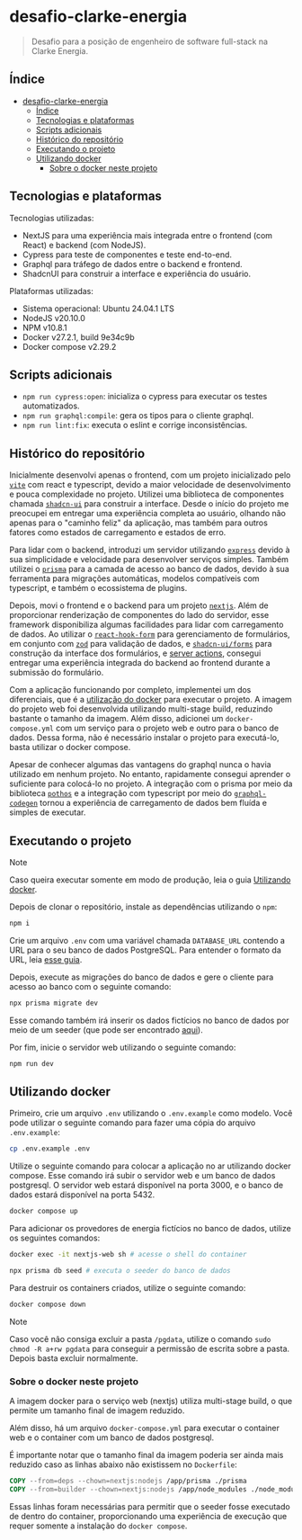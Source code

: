 # desafio-clarke-energia

> Desafio para a posição de engenheiro de software full-stack na Clarke Energia.

## Índice

- [desafio-clarke-energia](#desafio-clarke-energia)
  - [Índice](#índice)
  - [Tecnologias e plataformas](#tecnologias-e-plataformas)
  - [Scripts adicionais](#scripts-adicionais)
  - [Histórico do repositório](#histórico-do-repositório)
  - [Executando o projeto](#executando-o-projeto)
  - [Utilizando docker](#utilizando-docker)
    - [Sobre o docker neste projeto](#sobre-o-docker-neste-projeto)

## Tecnologias e plataformas

Tecnologias utilizadas:

- NextJS para uma experiência mais integrada entre o frontend (com React) e backend (com NodeJS).
- Cypress para teste de componentes e teste end-to-end.
- Graphql para tráfego de dados entre o backend e frontend.
- ShadcnUI para construir a interface e experiência do usuário.

Plataformas utilizadas:

- Sistema operacional: Ubuntu 24.04.1 LTS
- NodeJS v20.10.0
- NPM v10.8.1
- Docker v27.2.1, build 9e34c9b
- Docker compose v2.29.2

## Scripts adicionais

- `npm run cypress:open`: inicializa o cypress para executar os testes automatizados.
- `npm run graphql:compile`: gera os tipos para o cliente graphql.
- `npm run lint:fix`: executa o eslint e corrige inconsistências.

## Histórico do repositório

Inicialmente desenvolvi apenas o frontend, com um projeto inicializado pelo [`vite`](https://vite.dev/) com react e typescript, devido a maior velocidade de desenvolvimento e pouca complexidade no projeto. Utilizei uma biblioteca de componentes chamada [`shadcn-ui`](https://ui.shadcn.com/) para construir a interface. Desde o início do projeto me preocupei em entregar uma experiência completa ao usuário, olhando não apenas para o "caminho feliz" da aplicação, mas também para outros fatores como estados de carregamento e estados de erro.

Para lidar com o backend, introduzi um servidor utilizando [`express`](https://expressjs.com/) devido à sua simplicidade e velocidade para desenvolver serviços simples. Também utilizei o [`prisma`](https://prisma.io/) para a camada de acesso ao banco de dados, devido à sua ferramenta para migrações automáticas, modelos compatíveis com typescript, e também o ecossistema de plugins.

Depois, movi o frontend e o backend para um projeto [`nextjs`](https://nextjs.org/). Além de proporcionar renderização de componentes do lado do servidor, esse framework disponibiliza algumas facilidades para lidar com carregamento de dados. Ao utilizar o [`react-hook-form`](https://react-hook-form.com/) para gerenciamento de formulários, em conjunto com [`zod`](https://zod.dev/) para validação de dados, e [`shadcn-ui/forms`](https://ui.shadcn.com/docs/components/form) para construção da interface dos formulários, e [server actions](https://nextjs.org/docs/app/building-your-application/data-fetching/server-actions-and-mutations), consegui entregar uma experiência integrada do backend ao frontend durante a submissão do formulário.

Com a aplicação funcionando por completo, implementei um dos diferenciais, que é a [utilização do docker](#utilizando-docker) para executar o projeto. A imagem do projeto web foi desenvolvida utilizando multi-stage build, reduzindo bastante o tamanho da imagem. Além disso, adicionei um `docker-compose.yml` com um serviço para o projeto web e outro para o banco de dados. Dessa forma, não é necessário instalar o projeto para executá-lo, basta utilizar o docker compose.

Apesar de conhecer algumas das vantagens do graphql nunca o havia utilizado em nenhum projeto. No entanto, rapidamente consegui aprender o suficiente para colocá-lo no projeto. A integração com o prisma por meio da biblioteca [`pothos`](https://pothos-graphql.dev/docs/plugins/prisma) e a integração com typescript por meio do [`graphql-codegen`](https://the-guild.dev/graphql/codegen) tornou a experiência de carregamento de dados bem fluída e simples de executar.

## Executando o projeto

> [!NOTE]  
> Caso queira executar somente em modo de produção, leia o guia [Utilizando docker](#utilizando-docker).

Depois de clonar o repositório, instale as dependências utilizando o `npm`:

```sh
npm i
```

Crie um arquivo `.env` com uma variável chamada `DATABASE_URL` contendo a URL para o seu banco de dados PostgreSQL. Para entender o formato da URL, leia [esse guia](https://www.prisma.io/docs/orm/overview/databases/postgresql#connection-url).

Depois, execute as migrações do banco de dados e gere o cliente para acesso ao banco com o seguinte comando:

```sh
npx prisma migrate dev
```

Esse comando também irá inserir os dados fictícios no banco de dados por meio de um seeder (que pode ser encontrado [aqui](/prisma/seed.ts)).

Por fim, inicie o servidor web utilizando o seguinte comando:

```sh
npm run dev
```

## Utilizando docker

Primeiro, crie um arquivo `.env` utilizando o `.env.example` como modelo. Você pode utilizar o seguinte comando para fazer uma cópia do arquivo `.env.example`:

```sh
cp .env.example .env
```

Utilize o seguinte comando para colocar a aplicação no ar utilizando docker compose. Esse comando irá subir o servidor web e um banco de dados postgresql. O servidor web estará disponível na porta 3000, e o banco de dados estará disponível na porta 5432.

```sh
docker compose up
```

Para adicionar os provedores de energia fictícios no banco de dados, utilize os seguintes comandos:

```sh
docker exec -it nextjs-web sh # acesse o shell do container

npx prisma db seed # executa o seeder do banco de dados
```

Para destruir os containers criados, utilize o seguinte comando:

```sh
docker compose down
```

> [!NOTE]  
> Caso você não consiga excluir a pasta `/pgdata`, utilize o comando `sudo chmod -R a+rw pgdata` para conseguir a permissão de escrita sobre a pasta. Depois basta excluir normalmente.

### Sobre o docker neste projeto

A imagem docker para o serviço web (nextjs) utiliza multi-stage build, o que permite um tamanho final de imagem reduzido.

Além disso, há um arquivo `docker-compose.yml` para executar o container web e o container com um banco de dados postgresql.

É importante notar que o tamanho final da imagem poderia ser ainda mais reduzido caso as linhas abaixo não existissem no `Dockerfile`:

```dockerfile
COPY --from=deps --chown=nextjs:nodejs /app/prisma ./prisma
COPY --from=builder --chown=nextjs:nodejs /app/node_modules ./node_modules
```

Essas linhas foram necessárias para permitir que o seeder fosse executado de dentro do container, proporcionando uma experiência de execução que requer somente a instalação do `docker compose`.
